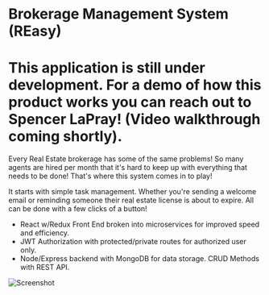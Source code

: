 # Brokerage Management System (REasy)

# This application is still under development. For a demo of how this product works you can reach out to Spencer LaPray! (Video walkthrough coming shortly).

Every Real Estate brokerage has some of the same problems! So many agents are hired per month that it's hard to keep up with everything that needs to be done! That's where this system comes in to play!

It starts with simple task management. Whether you're sending a welcome email or reminding someone their real estate license is about to expire. All can be done with a few clicks of a button!

- React w/Redux Front End broken into microservices for improved speed and efficiency. 
- JWT Authorization with protected/private routes for authorized user only.
- Node/Express backend with MongoDB for data storage. CRUD Methods with REST API.

![Screenshot](REasy.png)

